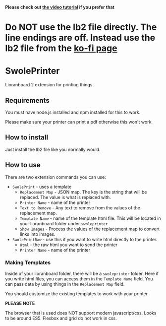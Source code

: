 **Please check out [the video tutorial](https://www.youtube.com/watch?v=QFVlfMZZj7g) if you prefer that**

# Do NOT use the lb2 file directly. The line endings are off. Instead use the lb2 file from the [ko-fi page](https://ko-fi.com/s/84f433f042)

# SwolePrinter
Lioranboard 2 extension for printing things

## Requirements
You must have node.js installed and npm installed for this to work. 

Please make sure your printer can print a pdf otherwise this won't work.

## How to install
Just install the lb2 file like you normally would.

## How to use
There are two extension commands you can use:
* `SwolePrint` - uses a template
  * `Replacement Map` - JSON map. The key is the string that will be replaced. The value is what is replaced with. 
  * `Printer Name` - name of the printer
  * `Text to Remove` - Any text to remove from the values of the replacement map.
  * `Template Name` - name of the template html file. This will be located in your lioranboard folder under `swoleprinter`
  * `Show Images` - Process the values of the replacement map to convert links into images.
* `SwolePrintRaw` - use this if you want to write html directly to the printer.
  * `Html` - the raw html you want to send the printer
  * `Printer Name` - name of the printer

### Making Templates
Inside of your lioranboard folder, there will be a `swoleprinter` folder. Here if you write html files, you can access them in the `Template Name` field. You can pass data by using things in the `Replacement Map` field.

You should customize the existing templates to work with your printer. 

**PLEASE NOTE**

The browser that is used does NOT support modern javascript/css. Looks to be around ES5. Flexbox and grid do not work in css.
